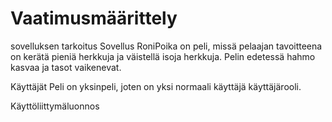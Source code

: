 # Vaatimusmäärittely

sovelluksen tarkoitus
Sovellus RoniPoika on peli, missä pelaajan tavoitteena on kerätä pieniä herkkuja ja väistellä isoja herkkuja. 
Pelin edetessä hahmo kasvaa ja tasot vaikenevat.

Käyttäjät
Peli on yksinpeli, joten on yksi normaali käyttäjä käyttäjärooli. 

Käyttöliittymäluonnos
